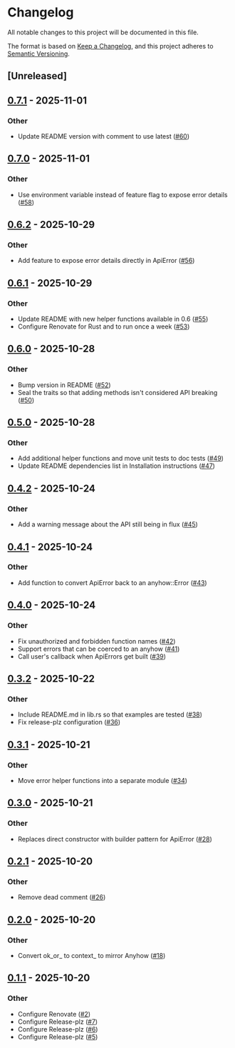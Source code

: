 # Changelog

All notable changes to this project will be documented in this file.

The format is based on [Keep a Changelog](https://keepachangelog.com/en/1.0.0/),
and this project adheres to [Semantic Versioning](https://semver.org/spec/v2.0.0.html).

## [Unreleased]

## [0.7.1](https://github.com/kosolabs/axum-anyhow/compare/v0.7.0...v0.7.1) - 2025-11-01

### Other

- Update README version with comment to use latest ([#60](https://github.com/kosolabs/axum-anyhow/pull/60))

## [0.7.0](https://github.com/kosolabs/axum-anyhow/compare/v0.6.2...v0.7.0) - 2025-11-01

### Other

- Use environment variable instead of feature flag to expose error details ([#58](https://github.com/kosolabs/axum-anyhow/pull/58))

## [0.6.2](https://github.com/kosolabs/axum-anyhow/compare/v0.6.1...v0.6.2) - 2025-10-29

### Other

- Add feature to expose error details directly in ApiError ([#56](https://github.com/kosolabs/axum-anyhow/pull/56))

## [0.6.1](https://github.com/kosolabs/axum-anyhow/compare/v0.6.0...v0.6.1) - 2025-10-29

### Other

- Update README with new helper functions available in 0.6 ([#55](https://github.com/kosolabs/axum-anyhow/pull/55))
- Configure Renovate for Rust and to run once a week ([#53](https://github.com/kosolabs/axum-anyhow/pull/53))

## [0.6.0](https://github.com/kosolabs/axum-anyhow/compare/v0.5.0...v0.6.0) - 2025-10-28

### Other

- Bump version in README ([#52](https://github.com/kosolabs/axum-anyhow/pull/52))
- Seal the traits so that adding methods isn't considered API breaking ([#50](https://github.com/kosolabs/axum-anyhow/pull/50))

## [0.5.0](https://github.com/kosolabs/axum-anyhow/compare/v0.4.2...v0.5.0) - 2025-10-28

### Other

- Add additional helper functions and move unit tests to doc tests ([#49](https://github.com/kosolabs/axum-anyhow/pull/49))
- Update README dependencies list in Installation instructions ([#47](https://github.com/kosolabs/axum-anyhow/pull/47))

## [0.4.2](https://github.com/kosolabs/axum-anyhow/compare/v0.4.1...v0.4.2) - 2025-10-24

### Other

- Add a warning message about the API still being in flux ([#45](https://github.com/kosolabs/axum-anyhow/pull/45))

## [0.4.1](https://github.com/kosolabs/axum-anyhow/compare/v0.4.0...v0.4.1) - 2025-10-24

### Other

- Add function to convert ApiError back to an anyhow::Error ([#43](https://github.com/kosolabs/axum-anyhow/pull/43))

## [0.4.0](https://github.com/kosolabs/axum-anyhow/compare/v0.3.2...v0.4.0) - 2025-10-24

### Other

- Fix unauthorized and forbidden function names ([#42](https://github.com/kosolabs/axum-anyhow/pull/42))
- Support errors that can be coerced to an anyhow ([#41](https://github.com/kosolabs/axum-anyhow/pull/41))
- Call user's callback when ApiErrors get built ([#39](https://github.com/kosolabs/axum-anyhow/pull/39))

## [0.3.2](https://github.com/kosolabs/axum-anyhow/compare/v0.3.1...v0.3.2) - 2025-10-22

### Other

- Include README.md in lib.rs so that examples are tested ([#38](https://github.com/kosolabs/axum-anyhow/pull/38))
- Fix release-plz configuration ([#36](https://github.com/kosolabs/axum-anyhow/pull/36))

## [0.3.1](https://github.com/kosolabs/axum-anyhow/compare/v0.3.0...v0.3.1) - 2025-10-21

### Other

- Move error helper functions into a separate module ([#34](https://github.com/kosolabs/axum-anyhow/pull/34))

## [0.3.0](https://github.com/kosolabs/axum-anyhow/compare/v0.2.1...v0.3.0) - 2025-10-21

### Other

- Replaces direct constructor with builder pattern for ApiError ([#28](https://github.com/kosolabs/axum-anyhow/pull/28))

## [0.2.1](https://github.com/kosolabs/axum-anyhow/compare/v0.2.0...v0.2.1) - 2025-10-20

### Other

- Remove dead comment ([#26](https://github.com/kosolabs/axum-anyhow/pull/26))

## [0.2.0](https://github.com/kosolabs/axum-anyhow/compare/v0.1.1...v0.2.0) - 2025-10-20

### Other

- Convert ok_or_ to context_ to mirror Anyhow ([#18](https://github.com/kosolabs/axum-anyhow/pull/18))

## [0.1.1](https://github.com/kosolabs/axum-anyhow/compare/v0.1.0...v0.1.1) - 2025-10-20

### Other

- Configure Renovate ([#2](https://github.com/kosolabs/axum-anyhow/pull/2))
- Configure Release-plz ([#7](https://github.com/kosolabs/axum-anyhow/pull/7))
- Configure Release-plz ([#6](https://github.com/kosolabs/axum-anyhow/pull/6))
- Configure Release-plz ([#5](https://github.com/kosolabs/axum-anyhow/pull/5))
